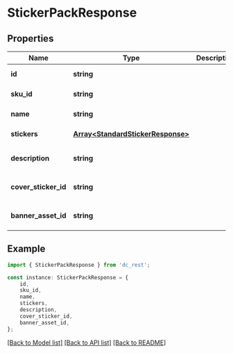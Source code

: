 # StickerPackResponse


## Properties

Name | Type | Description | Notes
------------ | ------------- | ------------- | -------------
**id** | **string** |  | [default to undefined]
**sku_id** | **string** |  | [default to undefined]
**name** | **string** |  | [default to undefined]
**stickers** | [**Array&lt;StandardStickerResponse&gt;**](StandardStickerResponse.md) |  | [default to undefined]
**description** | **string** |  | [optional] [default to undefined]
**cover_sticker_id** | **string** |  | [optional] [default to undefined]
**banner_asset_id** | **string** |  | [optional] [default to undefined]

## Example

```typescript
import { StickerPackResponse } from 'dc_rest';

const instance: StickerPackResponse = {
    id,
    sku_id,
    name,
    stickers,
    description,
    cover_sticker_id,
    banner_asset_id,
};
```

[[Back to Model list]](../README.md#documentation-for-models) [[Back to API list]](../README.md#documentation-for-api-endpoints) [[Back to README]](../README.md)
